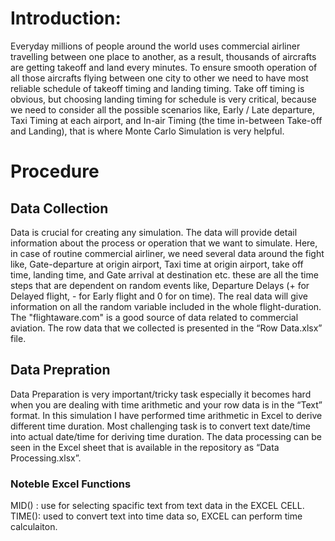 # Introduction:
Everyday millions of people around the world uses commercial airliner travelling between one place to another, as a result, thousands of aircrafts are getting takeoff and land every minutes. To ensure smooth operation of all those aircrafts flying between one city to other we need to have most reliable schedule of takeoff timing and landing timing. Take off timing is obvious, but choosing landing timing for schedule is very critical, because we need to consider all the possible scenarios like, Early / Late departure, Taxi Timing at each airport, and In-air Timing (the time in-between Take-off and Landing), that is where Monte Carlo Simulation is very helpful.

# Procedure 
## Data Collection 
Data is crucial for creating any simulation. The data will provide detail information about the process or operation that we want to simulate. Here, in case of routine commercial airliner, we need several data around the fight like, Gate-departure at origin airport, Taxi time at origin airport, take off time, landing time, and Gate arrival at destination etc. these are all the time steps that are dependent on random events like, Departure Delays (+ for Delayed flight, - for Early flight and 0 for on time). The real data will give information on all the random variable included in the whole flight-duration. The "flightaware.com" is a good source of data related to commercial aviation. The row data that we collected is presented in the “Row Data.xlsx” file. 

## Data Prepration
Data Preparation is very important/tricky task especially it becomes hard when you are dealing with time arithmetic and your row data is in the “Text” format. In this simulation I have performed time arithmetic in Excel to derive different time duration. Most challenging task is to convert text date/time into actual date/time for deriving time duration. The data processing can be seen in the Excel sheet that is available in the repository as “Data Processing.xlsx”. 

### Noteble Excel Functions
MID() : use for selecting spacific text from text data in the EXCEL CELL.
TIME(): used to convert text into time data so, EXCEL can perform time calculaiton.
